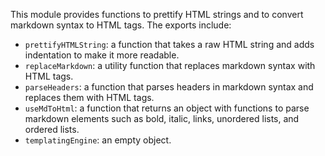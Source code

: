 This module provides functions to prettify HTML strings and to convert markdown syntax to HTML tags. The exports include:

- `prettifyHTMLString`: a function that takes a raw HTML string and adds indentation to make it more readable.
- `replaceMarkdown`: a utility function that replaces markdown syntax with HTML tags.
- `parseHeaders`: a function that parses headers in markdown syntax and replaces them with HTML tags.
- `useMdToHtml`: a function that returns an object with functions to parse markdown elements such as bold, italic, links, unordered lists, and ordered lists.
- `templatingEngine`: an empty object.